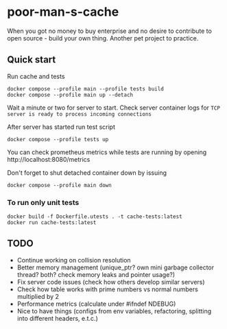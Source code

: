 # poor-man-s-cache
When you got no money to buy enterprise and no desire to contribute to open source - build your own thing. Another pet project to practice.

## Quick start

Run cache and tests
```
docker compose --profile main --profile tests build
docker compose --profile main up --detach
```
Wait a minute or two for server to start. Check server container logs for `TCP server is ready to process incoming connections`

After server has started run test script
```
docker compose --profile tests up
```

You can check prometheus metrics while tests are running by opening http://localhost:8080/metrics

Don't forget to shut detached container down by issuing

```
docker compose --profile main down
```

### To run only unit tests
```
docker build -f Dockerfile.utests . -t cache-tests:latest
docker run cache-tests:latest
```

## TODO
- Continue working on collision resolution
- Better memory management (unique_ptr? own mini garbage collector thread? both? check memory leaks and pointer usage?)
- Fix server code issues (check how others develop similar servers)
- Check how table works with prime numbers vs normal numbers multiplied by 2
- Performance metrics (calculate under #ifndef NDEBUG)
- Nice to have things (configs from env variables, refactoring, splitting into different headers, e.t.c.)
